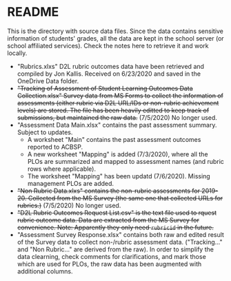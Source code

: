 # README
This is the directory with source data files. Since the data contains sensitive information of students' grades, all the data are kept in the school server (or school affiliated services). Check the notes here to retrieve it and work locally.

- "Rubrics.xlxs" D2L rubric outcomes data have been retrieved and compiled by Jon Kallis. Received on 6/23/2020 and saved in the OneDrive Data folder.
- ~~"Tracking of Assessment of Student Learning Outcomes Data Collection.xlsx" Survey data from MS Forms to collect the information of assessments (either rubric via D2L URL/IDs or non-rubric achievement levels) are stored. The file has been heavily editted to keep track of submissions, but maintained the raw data.~~ (7/5/2020) No longer used.
- "Assessment Data Main.xlsx" contains the past assessment summary. Subject to updates.
  - A worksheet "Main" contains the past assessment outcomes reported to ACBSP.
  - A new worksheet "Mapping" is added (7/3/2020), where all the PLOs are summarized and mapped to assessment names (and rubric rows where applicable).
  - The worksheet "Mapping" has been updatd (7/6/2020). Missing management PLOs are added.
- ~~"Non Rubric Data.xlxs" contains the non-rubric assessments for 2019-20. Collected from the MS Survey (the same one that collected URLs for rubrics.)~~ (7/5/2020) No longer used.
- ~~"D2L Rubric Outcomes Request List.csv" is the text file used to rquest rubric outcome data. Data are extracted from the MS Survey for convenience. Note: Apparently they only need `rubricid` in the future.~~
- "Assessment Survey Response.xlsx" contains both raw and edited result of the Survey data to collect non-/rubric assessment data. ("Tracking..." and "Non Rubric..." are derived from the raw). In order to simplify the data clearning, check comments for clarifications, and mark those which are used for PLOs, the raw data has been augmented with additional columns.
